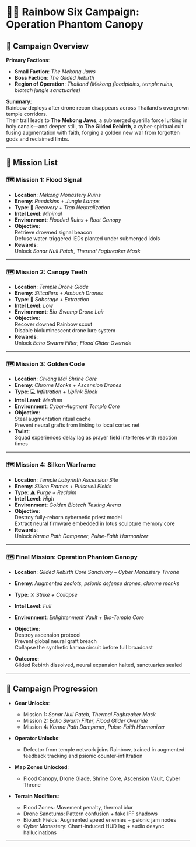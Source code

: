 # 🕵️‍♂️ Rainbow Six Campaign: **Operation Phantom Canopy**

## 🎯 Campaign Overview

**Primary Factions**:  

- **Small Faction**: *The Mekong Jaws*  
- **Boss Faction**: *The Gilded Rebirth*  
- **Region of Operation**: *Thailand (Mekong floodplains, temple ruins, biotech jungle sanctuaries)*

**Summary**:  
Rainbow deploys after drone recon disappears across Thailand’s overgrown temple corridors.  
Their trail leads to **The Mekong Jaws**, a submerged guerilla force lurking in holy canals—and deeper still, to **The Gilded Rebirth**, a cyber-spiritual cult fusing augmentation with faith, forging a golden new war from forgotten gods and reclaimed limbs.

---

## 📜 Mission List

### 🗺️ Mission 1: **Flood Signal**

- **Location**: *Mekong Monastery Ruins*
- **Enemy**: *Reedskins + Jungle Lamps*
- **Type**: 🌊 *Recovery + Trap Neutralization*
- **Intel Level**: *Minimal*
- **Environment**: *Flooded Ruins + Root Canopy*
- **Objective**:  
  Retrieve drowned signal beacon  
  Defuse water-triggered IEDs planted under submerged idols
- **Rewards**:  
  Unlock *Sonar Null Patch*, *Thermal Fogbreaker Mask*

---

### 🗺️ Mission 2: **Canopy Teeth**

- **Location**: *Temple Drone Glade*
- **Enemy**: *Siltcallers + Ambush Drones*
- **Type**: 🌲 *Sabotage + Extraction*
- **Intel Level**: *Low*
- **Environment**: *Bio-Swamp Drone Lair*
- **Objective**:  
  Recover downed Rainbow scout  
  Disable bioluminescent drone lure system
- **Rewards**:  
  Unlock *Echo Swarm Filter*, *Flood Glider Override*

---

### 🗺️ Mission 3: **Golden Code**

- **Location**: *Chiang Mai Shrine Core*
- **Enemy**: *Chrome Monks + Ascension Drones*
- **Type**: 💻 *Infiltration + Uplink Block*
- **Intel Level**: *Medium*
- **Environment**: *Cyber-Augment Temple Core*
- **Objective**:  
  Steal augmentation ritual cache  
  Prevent neural grafts from linking to local cortex net
- **Twist**:  
  Squad experiences delay lag as prayer field interferes with reaction times

---

### 🗺️ Mission 4: **Silken Warframe**

- **Location**: *Temple Labyrinth Ascension Site*
- **Enemy**: *Silken Frames + Pulseveil Fields*
- **Type**: ⚠️ *Purge + Reclaim*
- **Intel Level**: *High*
- **Environment**: *Golden Biotech Testing Arena*
- **Objective**:  
  Destroy fully-reborn cybernetic priest model  
  Extract neural firmware embedded in lotus sculpture memory core
- **Rewards**:  
  Unlock *Karma Path Dampener*, *Pulse-Faith Harmonizer*

---

### 🗺️ Final Mission: **Operation Phantom Canopy**

- **Location**: *Gilded Rebirth Core Sanctuary – Cyber Monastery Throne*
- **Enemy**: *Augmented zealots, psionic defense drones, chrome monks*
- **Type**: ⚔️ *Strike + Collapse*
- **Intel Level**: *Full*
- **Environment**: *Enlightenment Vault + Bio-Temple Core*
- **Objective**:  
  Destroy ascension protocol  
  Prevent global neural graft breach  
  Collapse the synthetic karma circuit before full broadcast

- **Outcome**:  
  Gilded Rebirth dissolved, neural expansion halted, sanctuaries sealed

---

## 🧭 Campaign Progression

- **Gear Unlocks**:
  - Mission 1: *Sonar Null Patch*, *Thermal Fogbreaker Mask*
  - Mission 2: *Echo Swarm Filter*, *Flood Glider Override*
  - Mission 4: *Karma Path Dampener*, *Pulse-Faith Harmonizer*

- **Operator Unlocks**:
  - Defector from temple network joins Rainbow, trained in augmented feedback tracking and psionic counter-infiltration

- **Map Zones Unlocked**:
  - Flood Canopy, Drone Glade, Shrine Core, Ascension Vault, Cyber Throne

- **Terrain Modifiers**:
  - Flood Zones: Movement penalty, thermal blur  
  - Drone Sanctums: Pattern confusion + fake IFF shadows  
  - Biotech Fields: Augmented speed enemies + psionic jam nodes  
  - Cyber Monastery: Chant-induced HUD lag + audio desync hallucinations

---
